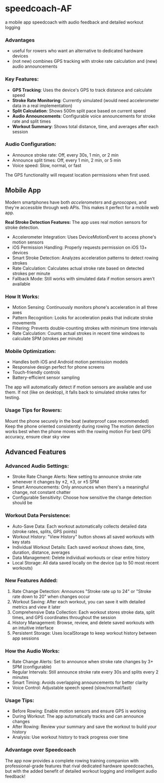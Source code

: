 # speedcoach-AF
a mobile app speedcoach with audio feedback and detailed workout logging

### Advantages
- useful for rowers who want an alternative to dedicated hardware devices
- (not new) combines GPS tracking with stroke rate calculation and (new) audio announcements


### Key Features:
- **GPS Tracking**: Uses the device's GPS to track distance and calculate speed
- **Stroke Rate Monitoring**: Currently simulated (would need accelerometer data in a real implementation)
- **Split Calculation**: Shows 500m split pace based on current speed
- **Audio Announcements**: Configurable voice announcements for stroke rate and split times
- **Workout Summary**: Shows total distance, time, and averages after each session


### Audio Configuration:
- Announce stroke rate: Off, every 30s, 1 min, or 2 min
- Announce split times: Off, every 1 min, 2 min, or 5 min
- Voice speed: Slow, normal, or fast

The GPS functionality will request location permissions when first used.


## Mobile App

Modern smartphones have both _accelerometers_ and _gyroscopes_, and they're accessible through web APIs. This makes it perfect for a mobile web app.

**Real Stroke Detection Features:** The app uses real motion sensors for stroke detection.
- Accelerometer Integration: Uses DeviceMotionEvent to access phone's motion sensors
- iOS Permission Handling: Properly requests permission on iOS 13+ devices
- Smart Stroke Detection: Analyzes acceleration patterns to detect rowing strokes
- Rate Calculation: Calculates actual stroke rate based on detected strokes per minute
- Fallback Mode: Still works with simulated data if motion sensors aren't available

### How It Works:

- Motion Sensing: Continuously monitors phone's acceleration in all three axes
- Pattern Recognition: Looks for acceleration peaks that indicate stroke movements
- Filtering: Prevents double-counting strokes with minimum time intervals
- Rate Calculation: Counts actual strokes in recent time windows to calculate SPM (strokes per minute)

### Mobile Optimization:

- Handles both iOS and Android motion permission models
- Responsive design perfect for phone screens
- Touch-friendly controls
- Battery-efficient sensor sampling

The app will automatically detect if motion sensors are available and use them. If not (like on desktop), it falls back to simulated stroke rates for testing.

### Usage Tips for Rowers:

Mount the phone securely in the boat (waterproof case recommended)
Keep the phone oriented consistently during rowing
The motion detection works best when the phone moves with the rowing motion
For best GPS accuracy, ensure clear sky view


## Advanced Features

### Advanced Audio Settings:

- Stroke Rate Change Alerts: New setting to announce stroke rate whenever it changes by ±2, ±3, or ±5 SPM
- Smart Announcements: Only announces when there's a meaningful change, not constant chatter
- Configurable Sensitivity: Choose how sensitive the change detection should be

### Workout Data Persistence:

- Auto-Save Data: Each workout automatically collects detailed data (stroke rates, splits, GPS points)
- Workout History: "View History" button shows all saved workouts with key stats
- Individual Workout Details: Each saved workout shows date, time, duration, distance, averages
- Data Management: Delete individual workouts or clear entire history
- Local Storage: All data saved locally on the device (up to 50 most recent workouts)

### New Features Added:

1. Rate Change Detection: Announces "Stroke rate up to 24" or "Stroke rate down to 20" when changes occur
2. Workout Saving: After each workout, you can save it with detailed metrics and view it later
3. Comprehensive Data Collection: Each workout stores stroke data, split times, and GPS coordinates throughout the session
4. History Management: Browse, review, and delete saved workouts with an intuitive interface
5. Persistent Storage: Uses localStorage to keep workout history between app sessions

### How the Audio Works:

- Rate Change Alerts: Set to announce when stroke rate changes by 3+ SPM (configurable)
- Regular Intervals: Still announce stroke rate every 30s and splits every 2 minutes
- Smart Timing: Avoids overlapping announcements for better clarity
- Voice Control: Adjustable speech speed (slow/normal/fast)

###  Usage Tips:

- Before Rowing: Enable motion sensors and ensure GPS is working
- During Workout: The app automatically tracks and can announce changes
- After Rowing: Review your summary and save the workout to build your history
- Analysis: Use workout history to track progress over time

### Advantage over Speedcoach
The app now provides a complete rowing training companion with professional-grade features that rival dedicated hardware speedcoaches, but with the added benefit of detailed workout logging and intelligent audio feedback!
